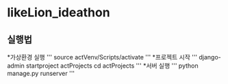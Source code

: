 # likeLion_ideathon

## 실행법
*가상환경 실행
'''
source actVenv/Scripts/activate
'''
*프로젝트 시작
'''
django-admin startproject actProjects
cd actProjects
'''
*서버 실행
'''
python manage.py runserver
'''

